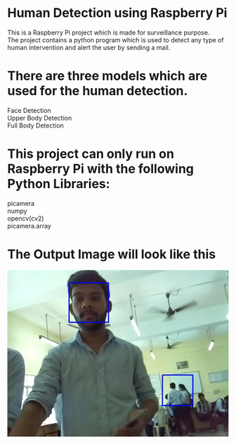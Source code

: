 # Human Detection using Raspberry Pi
This is a Raspberry Pi project which is made for surveillance purpose.</br>
The project contains a python program which is used to detect any type of human intervention and alert the user by sending a mail.</br>

# There are three models which are used for the human detection.
Face Detection</br>
Upper Body Detection</br>
Full Body Detection</br>


# This project can only run on Raspberry Pi with the following Python Libraries:
 picamera</br>
 numpy</br>
 opencv(cv2)</br>
 picamera.array</br>

# The Output Image will look like this
![Output Image](https://github.com/nikhlagrwl/facial_detection_pi/blob/master/result/motion.jpeg)
